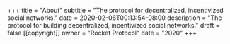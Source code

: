 +++
title = "About"
subtitle = "The protocol for decentralized, incentivized social networks."
date = 2020-02-06T00:13:54-08:00
description = "The protocol for building decentralized, incentivized social networks."
draft = false
[[copyright]]
  owner = "Rocket Protocol"
  date = "2020"
+++

<br />
